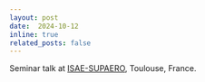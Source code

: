```yaml
---
layout: post
date:  2024-10-12
inline: true
related_posts: false
---
```


Seminar talk at [ISAE-SUPAERO](https://www.isae-supaero.fr/en/), Toulouse, France. 
